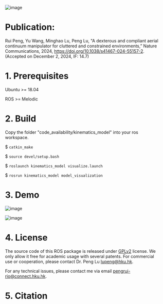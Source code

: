 ![image](https://github.com/arclab-hku/AET/blob/master/code_availability/cover_fig.jpg)

# Publication:

Rui Peng, Yu Wang, Minghao Lu, Peng Lu, "A dexterous and compliant aerial continuum manipulator for cluttered and constrained environments,” Nature Communications, 2024, https://doi.org/10.1038/s41467-024-55157-2. (Accepted on December 2, 2024, IF: 14.7)

 
# 1. Prerequisites

Ubuntu >= 18.04 

ROS >= Melodic

 
# 2. Build
Copy the folder "code_availability/kinematics_model" into your ros workspace.

$ `catkin_make`

$ `source devel/setup.bash`

$ `roslaunch kinematics_model visualize.launch`

$ `rosrun kinematics_model model_visualization`


# 3. Demo

![image](https://github.com/arclab-hku/AET/blob/master/code_availability/code_demo.gif)

![image](https://github.com/arclab-hku/AET/blob/master/code_availability/flying_AET.gif)

# 4. License
The source code of this ROS package is released under [GPLv2](https://www.gnu.org/licenses/) license. We only allow it free for academic usage with several patents. 
For commercial use or cooperation, please contact Dr. Peng Lu lupeng@hku.hk.

For any technical issues, please contact me via email pengrui-rio@connect.hku.hk.


# 5. Citation



